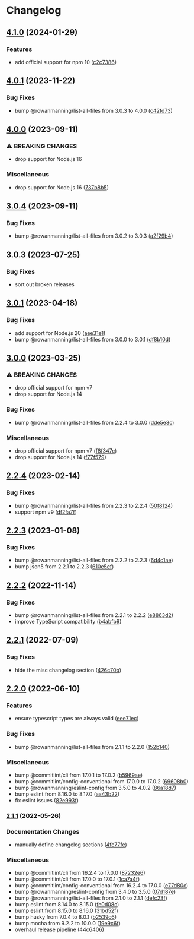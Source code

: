 # Changelog

## [4.1.0](https://github.com/rowanmanning/require-all/compare/v4.0.1...v4.1.0) (2024-01-29)


### Features

* add official support for npm 10 ([c2c7386](https://github.com/rowanmanning/require-all/commit/c2c7386fd66422eb83665c1e44fb013b5e40969a))

## [4.0.1](https://github.com/rowanmanning/require-all/compare/v4.0.0...v4.0.1) (2023-11-22)


### Bug Fixes

* bump @rowanmanning/list-all-files from 3.0.3 to 4.0.0 ([c42fd73](https://github.com/rowanmanning/require-all/commit/c42fd735240d388008410657f8ed16b30bb0e503))

## [4.0.0](https://github.com/rowanmanning/require-all/compare/v3.0.4...v4.0.0) (2023-09-11)


### ⚠ BREAKING CHANGES

* drop support for Node.js 16

### Miscellaneous

* drop support for Node.js 16 ([737b8b5](https://github.com/rowanmanning/require-all/commit/737b8b5bc0d092ab600c3c525a5965a8ce6ed3c5))

## [3.0.4](https://github.com/rowanmanning/require-all/compare/v3.0.3...v3.0.4) (2023-09-11)


### Bug Fixes

* bump @rowanmanning/list-all-files from 3.0.2 to 3.0.3 ([a2f29b4](https://github.com/rowanmanning/require-all/commit/a2f29b408b59f3ace8d5d46c1d2dba1fd21a6aa9))

## 3.0.3 (2023-07-25)


### Bug Fixes

* sort out broken releases

## [3.0.1](https://github.com/rowanmanning/require-all/compare/v3.0.0...v3.0.1) (2023-04-18)


### Bug Fixes

* add support for Node.js 20 ([aee31e1](https://github.com/rowanmanning/require-all/commit/aee31e157ff8239ef50519670562b170af95db85))
* bump @rowanmanning/list-all-files from 3.0.0 to 3.0.1 ([df8b10d](https://github.com/rowanmanning/require-all/commit/df8b10ddcbc5134f4ae23eef8d69f4084cab2733))

## [3.0.0](https://github.com/rowanmanning/require-all/compare/v2.2.4...v3.0.0) (2023-03-25)


### ⚠ BREAKING CHANGES

* drop official support for npm v7
* drop support for Node.js 14

### Bug Fixes

* bump @rowanmanning/list-all-files from 2.2.4 to 3.0.0 ([dde5e3c](https://github.com/rowanmanning/require-all/commit/dde5e3c75256a9120d8e5d3acf61b085c3554679))


### Miscellaneous

* drop official support for npm v7 ([f8f347c](https://github.com/rowanmanning/require-all/commit/f8f347c08273185770fbe904912d1f51a29ecd50))
* drop support for Node.js 14 ([f77f579](https://github.com/rowanmanning/require-all/commit/f77f579035b4001af4e60a97003fcc82c50d80db))

## [2.2.4](https://github.com/rowanmanning/require-all/compare/v2.2.3...v2.2.4) (2023-02-14)


### Bug Fixes

* bump @rowanmanning/list-all-files from 2.2.3 to 2.2.4 ([50f8124](https://github.com/rowanmanning/require-all/commit/50f8124c1ed8dbd8dc1a7f3c4af64cd8fcd40f7e))
* support npm v9 ([df2fa7f](https://github.com/rowanmanning/require-all/commit/df2fa7f79187a865b0c3fc90be3e44a60ed2c695))

## [2.2.3](https://github.com/rowanmanning/require-all/compare/v2.2.2...v2.2.3) (2023-01-08)


### Bug Fixes

* bump @rowanmanning/list-all-files from 2.2.2 to 2.2.3 ([6d4c1ae](https://github.com/rowanmanning/require-all/commit/6d4c1ae795632450dbe4fe82aa11ebbe2c1c4e4c))
* bump json5 from 2.2.1 to 2.2.3 ([610e5ef](https://github.com/rowanmanning/require-all/commit/610e5efe723a4d7cc9be1169835c979484354b56))

## [2.2.2](https://github.com/rowanmanning/require-all/compare/v2.2.1...v2.2.2) (2022-11-14)


### Bug Fixes

* bump @rowanmanning/list-all-files from 2.2.1 to 2.2.2 ([e8863d2](https://github.com/rowanmanning/require-all/commit/e8863d26e70885557081efe484416237834cb98b))
* improve TypeScript compatibility ([b4abfb9](https://github.com/rowanmanning/require-all/commit/b4abfb9176c7c395103e190c9c4c582c465b5ae4))

## [2.2.1](https://github.com/rowanmanning/require-all/compare/v2.2.0...v2.2.1) (2022-07-09)


### Bug Fixes

* hide the misc changelog section ([426c70b](https://github.com/rowanmanning/require-all/commit/426c70bac773b41b52d0404f2dca5614da9fe55f))

## [2.2.0](https://github.com/rowanmanning/require-all/compare/v2.1.1...v2.2.0) (2022-06-10)


### Features

* ensure typescript types are always valid ([eee71ec](https://github.com/rowanmanning/require-all/commit/eee71ece46933eee773388d2bea2aaaccec34bff))


### Bug Fixes

* bump @rowanmanning/list-all-files from 2.1.1 to 2.2.0 ([152b140](https://github.com/rowanmanning/require-all/commit/152b140e860d28308e6bed618f07fb13c612bef9))


### Miscellaneous

* bump @commitlint/cli from 17.0.1 to 17.0.2 ([b5969ae](https://github.com/rowanmanning/require-all/commit/b5969ae4cc6f94f90fe5b7dad8dd4982be64f752))
* bump @commitlint/config-conventional from 17.0.0 to 17.0.2 ([69608b0](https://github.com/rowanmanning/require-all/commit/69608b01a001d432d0781206281565bd1db48eec))
* bump @rowanmanning/eslint-config from 3.5.0 to 4.0.2 ([86a18d7](https://github.com/rowanmanning/require-all/commit/86a18d73b7c1bdd12e0f82a03c0bc2767d425a58))
* bump eslint from 8.16.0 to 8.17.0 ([aa43b22](https://github.com/rowanmanning/require-all/commit/aa43b2281d74d96ff05825ce38cb6b3232965e4e))
* fix eslint issues ([82e993f](https://github.com/rowanmanning/require-all/commit/82e993f0abe211fefedbe90b22e536e50ec6edef))

### [2.1.1](https://github.com/rowanmanning/require-all/compare/v2.1.0...v2.1.1) (2022-05-26)


### Documentation Changes

* manually define changelog sections ([4fc77fe](https://github.com/rowanmanning/require-all/commit/4fc77fe32ded1c301a11f1f607b6ee827e138df5))


### Miscellaneous

* bump @commitlint/cli from 16.2.4 to 17.0.0 ([87232e6](https://github.com/rowanmanning/require-all/commit/87232e64d200e642589c6fab1e13dddff5febe8f))
* bump @commitlint/cli from 17.0.0 to 17.0.1 ([1ca7a4f](https://github.com/rowanmanning/require-all/commit/1ca7a4f3f5131d49a3160353c3b3bc9ffcc024bd))
* bump @commitlint/config-conventional from 16.2.4 to 17.0.0 ([e77d80c](https://github.com/rowanmanning/require-all/commit/e77d80c295ffc724e7d2c453341d266a3b606f61))
* bump @rowanmanning/eslint-config from 3.4.0 to 3.5.0 ([07d187e](https://github.com/rowanmanning/require-all/commit/07d187e65a63b4676383f905f7e226c3c4820a0c))
* bump @rowanmanning/list-all-files from 2.1.0 to 2.1.1 ([defc23f](https://github.com/rowanmanning/require-all/commit/defc23f77e0dedd2576b967ef04952801524abc8))
* bump eslint from 8.14.0 to 8.15.0 ([fe0d08c](https://github.com/rowanmanning/require-all/commit/fe0d08c7d5c80755bc1a8f1d01bd857e411e0bc2))
* bump eslint from 8.15.0 to 8.16.0 ([31bd52f](https://github.com/rowanmanning/require-all/commit/31bd52f5f64cba833846d06826326e4e7e17b179))
* bump husky from 7.0.4 to 8.0.1 ([b2539c6](https://github.com/rowanmanning/require-all/commit/b2539c663e7055765cd19154a716de0ad535abd3))
* bump mocha from 9.2.2 to 10.0.0 ([19e9c6f](https://github.com/rowanmanning/require-all/commit/19e9c6fa628f37cc1359533e295c65d302b3088d))
* overhaul release pipeline ([44c6406](https://github.com/rowanmanning/require-all/commit/44c640698f8e46a05660d31957509b7e7aaeb34d))
